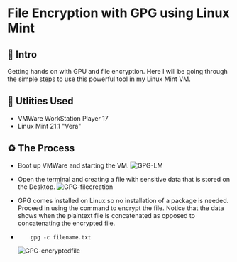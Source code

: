 # File Encryption with GPG using Linux Mint

<h2> 🔦 Intro </h2>
Getting hands on with GPU and file encryption. Here I will be going through the simple steps to use this powerful tool in my Linux Mint VM.

<h2>🔩 Utlities Used</h2>

- VMWare WorkStation Player 17
- Linux Mint 21.1 "Vera"

<h2>♻️ The Process</h2>

- Boot up VMWare and starting the VM.
  ![GPG-LM](https://github.com/chryber/File-Encryption-with-GPG-aka-GnuPG/assets/121698544/0141ca29-885a-4224-ac37-059568089a30)
  
 
- Open the terminal and creating a file with sensitive data that is stored on the Desktop. 
  ![GPG-filecreation](https://github.com/chryber/File-Encryption-with-GPG-aka-GnuPG/assets/121698544/b96f72ca-e87b-4920-9798-27ab73ac3819)
  
- GPG comes installed on Linux so no installation of a package is needed. Proceed in using the command to encrypt the file. Notice that the data shows when the plaintext file is               concatenated as opposed to concatenating the encrypted file.
-         gpg -c filename.txt
  ![GPG-encryptedfile](https://github.com/chryber/File-Encryption-with-GPG-aka-GnuPG/assets/121698544/b5484cbd-a497-4f99-89a3-27eba7e01644)
